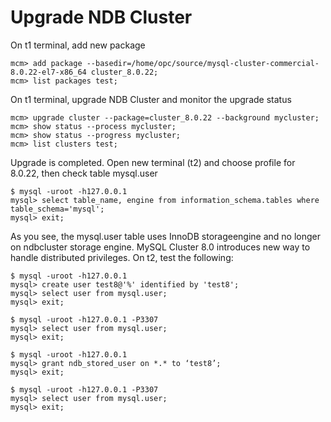 # Upgrade NDB Cluster
On t1 terminal, add new package
```
mcm> add package --basedir=/home/opc/source/mysql-cluster-commercial-8.0.22-el7-x86_64 cluster_8.0.22;
mcm> list packages test;
```
On t1 terminal, upgrade NDB Cluster and monitor the upgrade status
```
mcm> upgrade cluster --package=cluster_8.0.22 --background mycluster;
mcm> show status --process mycluster;
mcm> show status --progress mycluster;
mcm> list clusters test;
```
Upgrade is completed. Open new terminal (t2) and choose profile for 8.0.22, then check table mysql.user
```
$ mysql -uroot -h127.0.0.1
mysql> select table_name, engine from information_schema.tables where table_schema='mysql';
mysql> exit;
```
As you see, the mysql.user table uses InnoDB storageengine and no longer on ndbcluster storage engine. MySQL Cluster 8.0 introduces new way to handle distributed privileges. On t2, test the following:
```
$ mysql -uroot -h127.0.0.1
mysql> create user test8@'%' identified by 'test8';
mysql> select user from mysql.user;
mysql> exit;

$ mysql -uroot -h127.0.0.1 -P3307
mysql> select user from mysql.user;
mysql> exit;

$ mysql -uroot -h127.0.0.1 
mysql> grant ndb_stored_user on *.* to ‘test8’;
mysql> exit;

$ mysql -uroot -h127.0.0.1 -P3307
mysql> select user from mysql.user;
mysql> exit;
```

